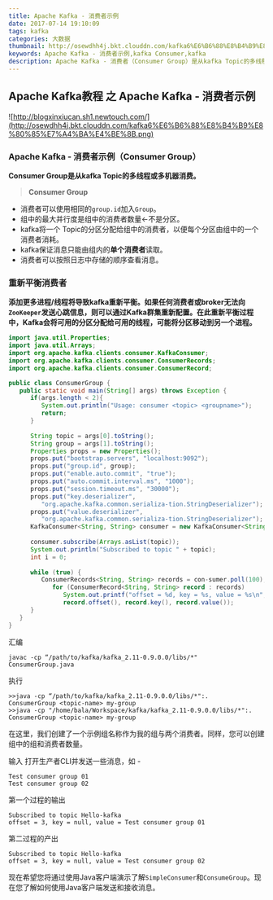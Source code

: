 ```yaml
---
title: Apache Kafka - 消费者示例
date: 2017-07-14 19:10:09
tags: kafka
categories: 大数据
thumbnail: http://osewdhh4j.bkt.clouddn.com/kafka6%E6%B6%88%E8%B4%B9%E8%80%85%E7%A4%BA%E4%BE%8B.png
keywords: Apache Kafka - 消费者示例,kafka Consumer,kafka
description: Apache Kafka - 消费者（Consumer Group）是从kafka Topic的多线程或多机器消费,添加更多进程/线程将导致kafka重新平衡。如果任何消费者或broker无法向`ZooKeeper`发送心跳信息，则可以通过Kafka群集重新配置。在此重新平衡过程中，Kafka会将可用的分区分配给可用的线程，可能将分区移动到另一个进程。
---
```


## Apache Kafka教程  之 Apache Kafka - 消费者示例

![http://blogxinxiucan.sh1.newtouch.com/](http://osewdhh4j.bkt.clouddn.com/kafka6%E6%B6%88%E8%B4%B9%E8%80%85%E7%A4%BA%E4%BE%8B.png)

### Apache Kafka - 消费者示例（Consumer Group）
**Consumer Group是从kafka Topic的多线程或多机器消费。**

>  **Consumer Group**
 - 消费者可以使用相同的`group.id`加入`Group`。
 - 组中的最大并行度是组中的消费者数量←不是分区。
 - kafka将一个 Topic的分区分配给组中的消费者，以便每个分区由组中的一个消费者消耗。
 - kafka保证消息只能由组内的**单个消费者**读取。
 - 消费者可以按照日志中存储的顺序查看消息。

### 重新平衡消费者
**添加更多进程/线程将导致kafka重新平衡。如果任何消费者或broker无法向`ZooKeeper`发送心跳信息，则可以通过Kafka群集重新配置。在此重新平衡过程中，Kafka会将可用的分区分配给可用的线程，可能将分区移动到另一个进程。**

```java
import java.util.Properties;
import java.util.Arrays;
import org.apache.kafka.clients.consumer.KafkaConsumer;
import org.apache.kafka.clients.consumer.ConsumerRecords;
import org.apache.kafka.clients.consumer.ConsumerRecord;

public class ConsumerGroup {
   public static void main(String[] args) throws Exception {
      if(args.length < 2){
         System.out.println("Usage: consumer <topic> <groupname>");
         return;
      }
      
      String topic = args[0].toString();
      String group = args[1].toString();
      Properties props = new Properties();
      props.put("bootstrap.servers", "localhost:9092");
      props.put("group.id", group);
      props.put("enable.auto.commit", "true");
      props.put("auto.commit.interval.ms", "1000");
      props.put("session.timeout.ms", "30000");
      props.put("key.deserializer",          
         "org.apache.kafka.common.serializa-tion.StringDeserializer");
      props.put("value.deserializer", 
         "org.apache.kafka.common.serializa-tion.StringDeserializer");
      KafkaConsumer<String, String> consumer = new KafkaConsumer<String, String>(props);
      
      consumer.subscribe(Arrays.asList(topic));
      System.out.println("Subscribed to topic " + topic);
      int i = 0;
         
      while (true) {
         ConsumerRecords<String, String> records = con-sumer.poll(100);
            for (ConsumerRecord<String, String> record : records)
               System.out.printf("offset = %d, key = %s, value = %s\n", 
               record.offset(), record.key(), record.value());
      }     
   }  
}
```
汇编

    javac -cp “/path/to/kafka/kafka_2.11-0.9.0.0/libs/*" ConsumerGroup.java

执行

    >>java -cp “/path/to/kafka/kafka_2.11-0.9.0.0/libs/*":. 
    ConsumerGroup <topic-name> my-group
    >>java -cp "/home/bala/Workspace/kafka/kafka_2.11-0.9.0.0/libs/*":. 
    ConsumerGroup <topic-name> my-group

在这里，我们创建了一个示例组名称作为我的组与两个消费者。同样，您可以创建组中的组和消费者数量。

输入
打开生产者CLI并发送一些消息，如 -

    Test consumer group 01
    Test consumer group 02

第一个过程的输出

    Subscribed to topic Hello-kafka
    offset = 3, key = null, value = Test consumer group 01

第二过程的产出

    Subscribed to topic Hello-kafka
    offset = 3, key = null, value = Test consumer group 02

现在希望您将通过使用Java客户端演示了解`SimpleConsumer`和`ConsumeGroup`。现在您了解如何使用Java客户端发送和接收消息。




